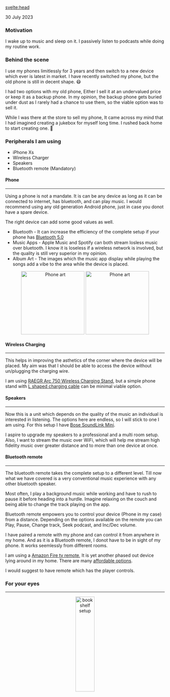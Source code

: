 <script>
  import BlogHeader from './common/blog-header.md';
  import Image from './../js/common/Image.svelte';
</script>

<svelte:head>

<title>Personal Jukebox</title>
<meta name="description" content="Build a remote controlled Apple Music/Spotify jukebox.">
<date>30 July 2023</date>
</svelte:head>

<BlogHeader date="30 July 2023" title="Build a remote controlled Apple Music/Spotify jukebox."/>

### Motivation

I wake up to music and sleep on it. I passively listen to podcasts while doing my routine work.

### Behind the scene

I use my phones limitlessly for 3 years and then switch to a new device which ever is latest in market. I have recently switched my phone, but the old phone is still in decent shape. 😷

I had two options with my old phone, Either I sell it at an undervalued price or keep it as a backup phone. In my opinion, the backup phone gets buried under dust as I rarely had a chance to use them, so the viable option was to sell it.

While I was there at the store to sell my phone, It came across my mind that I had imagined creating a jukebox for myself long time. I rushed back home to start creating one. 🚀

### Peripherals I am using

-   iPhone Xs
-   Wireless Charger
-   Speakers
-   Bluetooth remote (Mandatory)

#### Phone

---

Using a phone is not a mandate. It is can be any device as long as it can be connected to internet, has bluetooth, and can play music. I would recommend using any old generation Android phone, just in case you donot have a spare device.

The right device can add some good values as well.

-   Bluetooth - It can increase the efficiency of the complete setup if your phone has [Bluetooth 5.0](https://www.google.com/search?q=bluetooth+4.2+vs+5.0&oq=bluetooth+4&aqs=chrome.2.69i57j0i512l6j69i60.5415j0j7&sourceid=chrome&ie=UTF-8)
-   Music Apps - Apple Music and Spotify can both stream losless music over bluetooth. I know it is loseless if a wireless network is involved, but the quality is still very superior in my opinion.
-   Album Art - The images which the music app display while playing the songs add a vibe to the area while the device is placed.

<div align="center">
  <Image inline desc="Album Art" height="200" alt="Phone art" src="https://github.com/jatintiwari/jatintiwari.github.io/assets/10477804/7cba9d17-5c24-45fd-810b-2a8e3a60bba9"/>
  <Image inline desc="Lock screen album art" height="200" alt="Phone art" src="https://github.com/jatintiwari/jatintiwari.github.io/assets/10477804/5ab0f6a7-0544-457e-8a25-5bd46dc3d443"/>
</div>

#### Wireless Charging

---

This helps in improving the asthetics of the corner where the device will be placed. My aim was that I should be able to access the device without un/plugging the charging wire.

I am using [RAEGR Arc 750 Wireless Charging Stand](https://www.amazon.in/gp/product/B09MYYPB12/ref=ppx_yo_dt_b_search_asin_image?ie=UTF8&th=1), but a simple phone stand with [L shaped charging cable](https://www.amazon.in/gp/product/B09KLVMZ3B/ref=ppx_yo_dt_b_search_asin_title?ie=UTF8&psc=1) can be minimal viable option.

#### Speakers

---

Now this is a unit which depends on the quality of the music an individual is interested in listening. The options here are endless, so I will stick to one I am using. For this setup I have [Bose SoundLink Mini](https://www.amazon.in/gp/product/B014WEGG2K/ref=ppx_yo_dt_b_search_asin_title?ie=UTF8&psc=1).

I aspire to upgrade my speakers to a professional and a multi room setup. Also, I want to stream the music over WiFi, which will help me stream high fidelity music over greater distance and to more than one device at once.

#### Bluetooth remote

---

The bluetooth remote takes the complete setup to a different level. Till now what we have covered is a very conventional music experience with any other bluetooth speaker.

Most often, I play a background music while working and have to rush to pause it before heading into a hurdle. Imagine relaxing on the couch and being able to change the track playing on the app.

Bluetooth remote empowers you to control your device (Phone in my case) from a distance. Depending on the options available on the remote you can Play, Pause, Change track, Seek podcast, and Inc/Dec volume.

I have paired a remote with my phone and can control it from anywhere in my home. And as it is a Bluetooth remote, I donot have to be in sight of my phone. It works seemlessly from different rooms.

I am using a [Amazon Fire tv remote](https://www.amazon.in/AILKIN-amz-gen2-Firestick-Remote/dp/B0BQKQ4XDB/ref=asc_df_B0BQKQ4XDB/?tag=googleshopdes-21&linkCode=df0&hvadid=619685023632&hvpos=&hvnetw=g&hvrand=3666418680147692663&hvpone=&hvptwo=&hvqmt=&hvdev=c&hvdvcmdl=&hvlocint=&hvlocphy=9062008&hvtargid=pla-1955122155576&psc=1), It is yet another phased out device lying around in my home. There are many [affordable options](https://www.amazon.in/RC802V-Compatible-43S6500FS-49S6800FS-Non-Bluetooth/dp/B097ZQTDVZ/ref=sr_1_19?keywords=bluetooth+remote&qid=1690695745&sprefix=bluetooth+remote%2Caps%2C202&sr=8-19).

I would suggest to have remote which has the player controls.

### For your eyes

---

<div align="center">
<Image desc="Bookshelf setup" height="300" width="60" alt="bookshelf setup" src="https://github.com/jatintiwari/jatintiwari.github.io/assets/10477804/856ec14e-a021-4409-8cd9-72397dff010a"/>
</div>
